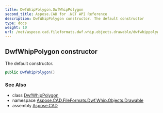 ```yaml
---
title: DwfWhipPolygon.DwfWhipPolygon
second_title: Aspose.CAD for .NET API Reference
description: DwfWhipPolygon constructor. The default constructor
type: docs
weight: 10
url: /net/aspose.cad.fileformats.dwf.whip.objects.drawable/dwfwhippolygon/dwfwhippolygon/
---
```

## DwfWhipPolygon constructor

The default constructor.

```csharp
public DwfWhipPolygon()
```

### See Also

* class [DwfWhipPolygon](../)
* namespace [Aspose.CAD.FileFormats.Dwf.Whip.Objects.Drawable](../../dwfwhippolygon/)
* assembly [Aspose.CAD](../../../)


